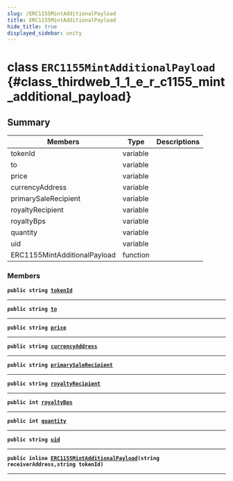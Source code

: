 ```yaml
---
slug: /ERC1155MintAdditionalPayload
title: ERC1155MintAdditionalPayload
hide_title: true
displayed_sidebar: unity
---
```


# class `ERC1155MintAdditionalPayload` {#class_thirdweb_1_1_e_r_c1155_mint_additional_payload}

## Summary

| Members                      | Type     | Descriptions |
| ---------------------------- | -------- | ------------ |
| tokenId                      | variable |              |
| to                           | variable |              |
| price                        | variable |              |
| currencyAddress              | variable |              |
| primarySaleRecipient         | variable |              |
| royaltyRecipient             | variable |              |
| royaltyBps                   | variable |              |
| quantity                     | variable |              |
| uid                          | variable |              |
| ERC1155MintAdditionalPayload | function |              |

### Members

**`public string `[`tokenId`](#class_thirdweb_1_1_e_r_c1155_mint_additional_payload_1abe4e4019c08a3139ba613721ee630ab9)**

---

**`public string `[`to`](#class_thirdweb_1_1_e_r_c1155_mint_additional_payload_1a501585dd725097496aa12816ef53d92d)**

---

**`public string `[`price`](#class_thirdweb_1_1_e_r_c1155_mint_additional_payload_1a833f46473d0d04d0008b92cca28b8e4d)**

---

**`public string `[`currencyAddress`](#class_thirdweb_1_1_e_r_c1155_mint_additional_payload_1a2d713b18283a5099d78c2c2b97cab480)**

---

**`public string `[`primarySaleRecipient`](#class_thirdweb_1_1_e_r_c1155_mint_additional_payload_1a7f36b06a4f0ac183c783e861cd77260a)**

---

**`public string `[`royaltyRecipient`](#class_thirdweb_1_1_e_r_c1155_mint_additional_payload_1ac507053d504ec679d8b371949ac1b435)**

---

**`public int `[`royaltyBps`](#class_thirdweb_1_1_e_r_c1155_mint_additional_payload_1ae30cf0759fc982b8cebf36817c414981)**

---

**`public int `[`quantity`](#class_thirdweb_1_1_e_r_c1155_mint_additional_payload_1a487e852db853e77676371c3531a5f71b)**

---

**`public string `[`uid`](#class_thirdweb_1_1_e_r_c1155_mint_additional_payload_1a43a032a666264d4c6eba2b26a4c44fdb)**

---

**`public inline `[`ERC1155MintAdditionalPayload`](#class_thirdweb_1_1_e_r_c1155_mint_additional_payload_1a259c7a6207bad788115dfd2cd4330590)`(string receiverAddress,string tokenId)`**

---
